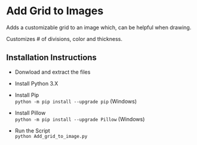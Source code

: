 # Add Grid to Images

Adds a customizable grid to an image which, can be helpful when drawing.

Customizes # of divisions, color and thickness.

## Installation Instructions

- Donwload and extract the files
- Install Python 3.X
- Install Pip <br>
    `python -m pip install --upgrade pip` (Windows)
    
- Install Pillow <br>
    `python -m pip install --upgrade Pillow` (Windows)
    
- Run the Script <br>
    `python Add_grid_to_image.py` 
